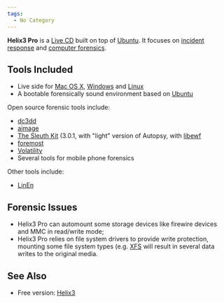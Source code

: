 ```yaml
---
tags:
  - No Category
---
```

**Helix3 Pro** is a [Live CD](live_cd.md) built on top of
[Ubuntu](ubuntu.md). It focuses on [incident
response](incident_response.md) and [computer
forensics](computer_forensics.md).

## Tools Included

- Live side for [Mac OS X](mac_os_x.md),
  [Windows](windows.md) and [Linux](linux.md)
- A bootable forensically sound environment based on
  [Ubuntu](ubuntu.md)

Open source forensic tools include:

- [dc3dd](dc3dd.md)
- [aimage](aimage.md)
- [The Sleuth Kit](the_sleuth_kit.md) (3.0.1, with "light"
  version of Autopsy, with [libewf](libewf.md)
- [foremost](foremost.md)
- [Volatility](volatility_framework.md)
- Several tools for mobile phone forensics

Other tools include:

- [LinEn](linen.md)

## Forensic Issues

- Helix3 Pro can automount some storage devices like firewire devices
  and MMC in read/write mode;
- Helix3 Pro relies on file system drivers to provide write protection,
  mounting some file system types (e.g. [XFS](xfs.md) will
  result in several data writes to the original media.

## See Also

* Free version: [Helix3](helix3.md)
